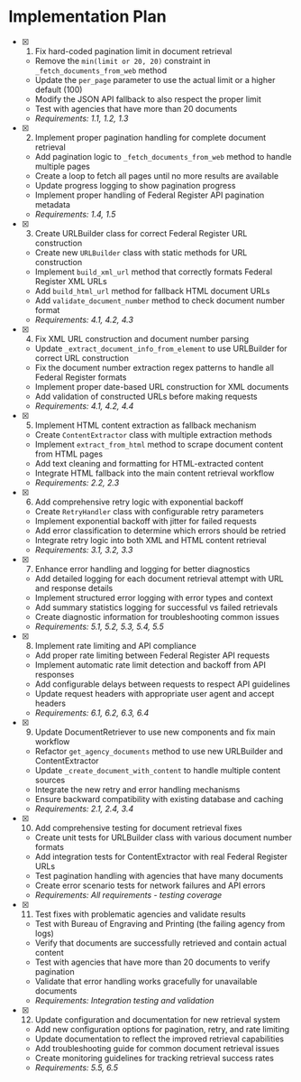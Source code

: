 # Implementation Plan

- [x] 1. Fix hard-coded pagination limit in document retrieval
  - Remove the `min(limit or 20, 20)` constraint in `_fetch_documents_from_web` method
  - Update the `per_page` parameter to use the actual limit or a higher default (100)
  - Modify the JSON API fallback to also respect the proper limit
  - Test with agencies that have more than 20 documents
  - _Requirements: 1.1, 1.2, 1.3_

- [x] 2. Implement proper pagination handling for complete document retrieval
  - Add pagination logic to `_fetch_documents_from_web` method to handle multiple pages
  - Create a loop to fetch all pages until no more results are available
  - Update progress logging to show pagination progress
  - Implement proper handling of Federal Register API pagination metadata
  - _Requirements: 1.4, 1.5_

- [x] 3. Create URLBuilder class for correct Federal Register URL construction
  - Create new `URLBuilder` class with static methods for URL construction
  - Implement `build_xml_url` method that correctly formats Federal Register XML URLs
  - Add `build_html_url` method for fallback HTML document URLs
  - Add `validate_document_number` method to check document number format
  - _Requirements: 4.1, 4.2, 4.3_

- [x] 4. Fix XML URL construction and document number parsing
  - Update `_extract_document_info_from_element` to use URLBuilder for correct URL construction
  - Fix the document number extraction regex patterns to handle all Federal Register formats
  - Implement proper date-based URL construction for XML documents
  - Add validation of constructed URLs before making requests
  - _Requirements: 4.1, 4.2, 4.4_

- [x] 5. Implement HTML content extraction as fallback mechanism
  - Create `ContentExtractor` class with multiple extraction methods
  - Implement `extract_from_html` method to scrape document content from HTML pages
  - Add text cleaning and formatting for HTML-extracted content
  - Integrate HTML fallback into the main content retrieval workflow
  - _Requirements: 2.2, 2.3_

- [x] 6. Add comprehensive retry logic with exponential backoff
  - Create `RetryHandler` class with configurable retry parameters
  - Implement exponential backoff with jitter for failed requests
  - Add error classification to determine which errors should be retried
  - Integrate retry logic into both XML and HTML content retrieval
  - _Requirements: 3.1, 3.2, 3.3_

- [x] 7. Enhance error handling and logging for better diagnostics
  - Add detailed logging for each document retrieval attempt with URL and response details
  - Implement structured error logging with error types and context
  - Add summary statistics logging for successful vs failed retrievals
  - Create diagnostic information for troubleshooting common issues
  - _Requirements: 5.1, 5.2, 5.3, 5.4, 5.5_

- [x] 8. Implement rate limiting and API compliance
  - Add proper rate limiting between Federal Register API requests
  - Implement automatic rate limit detection and backoff from API responses
  - Add configurable delays between requests to respect API guidelines
  - Update request headers with appropriate user agent and accept headers
  - _Requirements: 6.1, 6.2, 6.3, 6.4_

- [x] 9. Update DocumentRetriever to use new components and fix main workflow
  - Refactor `get_agency_documents` method to use new URLBuilder and ContentExtractor
  - Update `_create_document_with_content` to handle multiple content sources
  - Integrate the new retry and error handling mechanisms
  - Ensure backward compatibility with existing database and caching
  - _Requirements: 2.1, 2.4, 3.4_

- [x] 10. Add comprehensive testing for document retrieval fixes
  - Create unit tests for URLBuilder class with various document number formats
  - Add integration tests for ContentExtractor with real Federal Register URLs
  - Test pagination handling with agencies that have many documents
  - Create error scenario tests for network failures and API errors
  - _Requirements: All requirements - testing coverage_

- [x] 11. Test fixes with problematic agencies and validate results
  - Test with Bureau of Engraving and Printing (the failing agency from logs)
  - Verify that documents are successfully retrieved and contain actual content
  - Test with agencies that have more than 20 documents to verify pagination
  - Validate that error handling works gracefully for unavailable documents
  - _Requirements: Integration testing and validation_

- [x] 12. Update configuration and documentation for new retrieval system
  - Add new configuration options for pagination, retry, and rate limiting
  - Update documentation to reflect the improved retrieval capabilities
  - Add troubleshooting guide for common document retrieval issues
  - Create monitoring guidelines for tracking retrieval success rates
  - _Requirements: 5.5, 6.5_